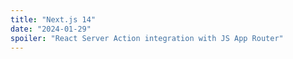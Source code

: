 ```yaml
---
title: "Next.js 14"
date: "2024-01-29"
spoiler: "React Server Action integration with JS App Router"
---
```

